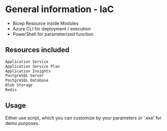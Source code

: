 
# General information - IaC
- Bicep Resource inside Modules
- Azure CLI for deployment / execution
- PowerShell for parameterized function 


## Resources included

```bash
Application Service
Application Service Plan
Application Insights
PostgreSQL Server
PostgreSQL Database
Blob Storage
Redis
```
    
## Usage

Either use script, which you can customize by your parameters or '.exe' for demo purposes.

